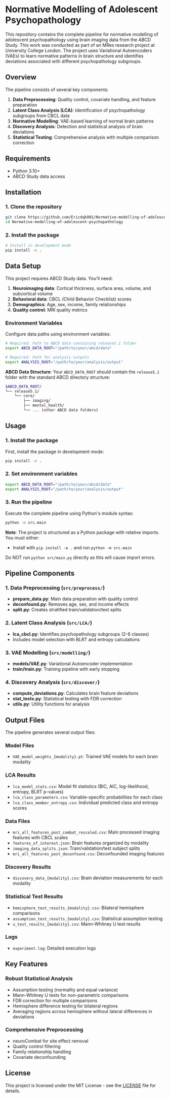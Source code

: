 # Normative Modelling of Adolescent Psychopathology

This repository contains the complete pipeline for normative modelling of adolescent psychopathology using brain imaging data from the ABCD Study. This work was conducted as part of an MRes research project at University College London. The project uses Variational Autoencoders (VAEs) to learn normative patterns in brain structure and identifies deviations associated with different psychopathology subgroups.

## Overview

The pipeline consists of several key components:

1. **Data Preprocessing**: Quality control, covariate handling, and feature preparation
2. **Latent Class Analysis (LCA)**: Identification of psychopathology subgroups from CBCL data
3. **Normative Modelling**: VAE-based learning of normal brain patterns
4. **Discovery Analysis**: Detection and statistical analysis of brain deviations
5. **Statistical Testing**: Comprehensive analysis with multiple comparison correction

## Requirements

- Python 3.10+
- ABCD Study data access

## Installation

### 1. Clone the repository

```bash
git clone https://github.com/Ericdqk001/Normative-modelling-of-adolescent-psychopathology.git
cd Normative-modelling-of-adolescent-psychopathology
```

### 2. Install the package

```bash
# Install in development mode
pip install -e .
```

## Data Setup

This project requires ABCD Study data. You'll need:

1. **Neuroimaging data**: Cortical thickness, surface area, volume, and subcortical volume
2. **Behavioral data**: CBCL (Child Behavior Checklist) scores
3. **Demographics**: Age, sex, income, family relationships
4. **Quality control**: MRI quality metrics

### Environment Variables

Configure data paths using environment variables:

```bash
# Required: Path to ABCD data containing release5.1 folder
export ABCD_DATA_ROOT="/path/to/your/abcd/data"

# Required: Path for analysis outputs
export ANALYSIS_ROOT="/path/to/your/analysis/output"
```

**ABCD Data Structure**: Your `ABCD_DATA_ROOT` should contain the `release5.1` folder with the standard ABCD directory structure:

```bash
$ABCD_DATA_ROOT/
└── release5.1/
    └── core/
        ├── imaging/
        ├── mental_health/
        └── ... (other ABCD data folders)
```

## Usage

### 1. Install the package

First, install the package in development mode:

```bash
pip install -e .
```

### 2. Set environment variables

```bash
export ABCD_DATA_ROOT="/path/to/your/abcd/data"
export ANALYSIS_ROOT="/path/to/your/analysis/output"
```

### 3. Run the pipeline

Execute the complete pipeline using Python's module syntax:

```bash
python -m src.main
```

**Note**: The project is structured as a Python package with relative imports. You must either:

- Install with `pip install -e .` and run `python -m src.main`

Do NOT run `python src/main.py` directly as this will cause import errors.

## Pipeline Components

### 1. Data Preprocessing (`src/preprocess/`)

- **prepare_data.py**: Main data preparation with quality control
- **deconfound.py**: Removes age, sex, and income effects
- **split.py**: Creates stratified train/validation/test splits

### 2. Latent Class Analysis (`src/LCA/`)

- **lca_cbcl.py**: Identifies psychopathology subgroups (2-6 classes)
- Includes model selection with BLRT and entropy calculations

### 3. VAE Modelling (`src/modelling/`)

- **models/VAE.py**: Variational Autoencoder implementation
- **train/train.py**: Training pipeline with early stopping

### 4. Discovery Analysis (`src/discover/`)

- **compute_deviations.py**: Calculates brain feature deviations
- **stat_tests.py**: Statistical testing with FDR correction
- **utils.py**: Utility functions for analysis

## Output Files

The pipeline generates several output files:

### Model Files

- `VAE_model_weights_{modality}.pt`: Trained VAE models for each brain modality

### LCA Results

- `lca_model_stats.csv`: Model fit statistics (BIC, AIC, log-likelihood, entropy, BLRT p-values)
- `lca_class_parameters.csv`: Variable-specific probabilities for each class
- `lca_class_member_entropy.csv`: Individual predicted class and entropy scores

### Data Files

- `mri_all_features_post_combat_rescaled.csv`: Main processed imaging features with CBCL scales
- `features_of_interest.json`: Brain features organized by modality
- `imaging_data_splits.json`: Train/validation/test subject splits
- `mri_all_features_post_deconfound.csv`: Deconfounded imaging features

### Discovery Results

- `discovery_data_{modality}.csv`: Brain deviation measurements for each modality

### Statistical Test Results

- `hemisphere_test_results_{modality}.csv`: Bilateral hemisphere comparisons
- `assumption_test_results_{modality}.csv`: Statistical assumption testing
- `u_test_results_{modality}.csv`: Mann-Whitney U test results

### Logs

- `experiment.log`: Detailed execution logs

## Key Features

### Robust Statistical Analysis

- Assumption testing (normality and equal variance)
- Mann-Whitney U tests for non-parametric comparisons
- FDR correction for multiple comparisons
- Hemisphere difference testing for bilateral regions
- Averaging regions across hemisphere without lateral differences in deviations

### Comprehensive Preprocessing

- neuroCombat for site effect removal
- Quality control filtering
- Family relationship handling
- Covariate deconfounding

## License

This project is licensed under the MIT License - see the [LICENSE](LICENSE) file for details.